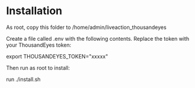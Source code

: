 Installation
============

As root, copy this folder to /home/admin/liveaction_thousandeyes

Create a file called .env with the following contents. Replace the token with your ThousandEyes token:

export THOUSANDEYES_TOKEN="xxxxx"

Then run as root to install:

run ./install.sh